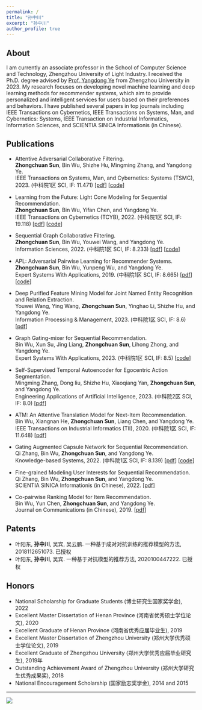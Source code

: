 ```yaml
---
permalink: /
title: "孙中川"
excerpt: "孙中川"
author_profile: true
---
```


About
---

I am currently an associate professor in the School of Computer Science and Technology, Zhengzhou University of Light Industry. I received the Ph.D. degree advised by [Prof. Yangdong Ye](http://www5.zzu.edu.cn/mlis/) from Zhengzhou University in 2023.
My research focuses on developing novel machine learning and deep learning methods for recommender systems, which aim to provide personalized and intelligent services for users based on their preferences and behaviors.
I have published several papers in top journals including IEEE Transactions on Cybernetics, IEEE Transactions on Systems, Man, and Cybernetics: Systems, IEEE Transaction on Industrial Informatics, Information Sciences, and SCIENTIA SINICA Informationis (in Chinese).

<!-- I am very passionate about my research and eager to learn new knowledge and skills. I hope to make original contributions to the field of recommender systems and artificial intelligence. I also enjoy collaborating with other researchers and practitioners from different backgrounds and domains. I am looking for opportunities to exchange ideas, share experiences and explore potential collaborations with peers around the world. -->

Publications
---

- Attentive Adversarial Collaborative Filtering.  
**Zhongchuan Sun**, Bin Wu, Shizhe Hu, Mingming Zhang, and Yangdong Ye.  
IEEE Transactions on Systems, Man, and Cybernetics: Systems (TSMC), 2023. (中科院1区 SCI, IF: 11.471)
\[[pdf](https://doi.org/10.1109/TSMC.2023.3241083)\]
\[[code](https://github.com/ZhongchuanSun/AACF)\]

- Learning from the Future: Light Cone Modeling for Sequential Recommendation.  
**Zhongchuan Sun**, Bin Wu, Yifan Chen, and Yangdong Ye.  
IEEE Transactions on Cybernetics (TCYB), 2022. (中科院1区 SCI, IF: 19.118)
\[[pdf](https://doi.org/10.1109/TCYB.2022.3222259)\]
\[[code](https://github.com/ZhongchuanSun/learning_from_the_future)\]

- Sequential Graph Collaborative Filtering.  
**Zhongchuan Sun**, Bin Wu, Youwei Wang, and Yangdong Ye.  
Information Sciences, 2022. (中科院1区 SCI, IF: 8.233)
\[[pdf](https://doi.org/10.1016/j.ins.2022.01.064)\]
\[[code](https://github.com/ZhongchuanSun/SGAT)\]

- APL: Adversarial Pairwise Learning for Recommender Systems.  
**Zhongchuan Sun**, Bin Wu, Yunpeng Wu, and Yangdong Ye.  
Expert Systems With Applications, 2019. (中科院1区 SCI, IF: 8.665)
\[[pdf](https://doi.org/10.1016/j.eswa.2018.10.024)\]
\[[code](https://github.com/ZhongchuanSun/APL)\]

- Deep Purified Feature Mining Model for Joint Named Entity Recognition and Relation Extraction.  
Youwei Wang, Ying Wang, **Zhongchuan Sun**, Yinghao Li, Shizhe Hu, and Yangdong Ye.  
Information Processing \& Management, 2023. (中科院1区 SCI, IF: 8.6)
\[[pdf](https://doi.org/10.1016/j.ipm.2023.103511)\]

- Graph Gating-mixer for Sequential Recommendation.  
Bin Wu, Xun Su, Jing Liang, **Zhongchuan Sun**, Lihong Zhong, and Yangdong Ye.  
Expert Systems With Applications, 2023. (中科院1区 SCI, IF: 8.5)
\[[code](https://github.com/wubinzzu/GMRec)\]

- Self-Supervised Temporal Autoencoder for Egocentric Action Segmentation.  
Mingming Zhang, Dong liu, Shizhe Hu, Xiaoqiang Yan, **Zhongchuan Sun**, and Yangdong Ye.  
Engineering Applications of Artificial Intelligence, 2023. (中科院2区 SCI, IF: 8.0)
\[[pdf](https://doi.org/10.1016/j.engappai.2023.107092)\]

- ATM: An Attentive Translation Model for Next-Item Recommendation.  
Bin Wu, Xiangnan He, **Zhongchuan Sun**, Liang Chen, and Yangdong Ye.  
IEEE Transactions on Industrial Informatics (TII), 2020. (中科院1区 SCI, IF: 11.648)
\[[pdf](https://doi.org/10.1109/TII.2019.2947174)\]

- Gating Augmented Capsule Network for Sequential Recommendation.  
Qi Zhang, Bin Wu, **Zhongchuan Sun**, and Yangdong Ye.  
Knowledge-based Systems, 2022. (中科院1区 SCI, IF: 8.139)
\[[pdf](https://doi.org/10.1016/j.knosys.2022.108817)\]
\[[code](https://github.com/ieqqzhang/GAC)\]

- Fine-grained Modeling User Interests for Sequential Recommendation.  
Qi Zhang, Bin Wu, **Zhongchuan Sun**, and Yangdong Ye.  
SCIENTIA SINICA Informationis (in Chinese), 2022.
\[[pdf](https://doi.org/10.1360/SSI-2021-0026)\]

- Co-pairwise Ranking Model for Item Recommendation.  
Bin Wu, Yun Chen, **Zhongchuan Sun**, and Yangdong Ye.  
Journal on Communications (in Chinese), 2019.
\[[pdf](https://doi.org/10.11959/j.issn.1000-436x.2019137)\]

Patents
---

- 叶阳东, **孙中川**, 吴宾, 吴云鹏. 一种基于成对对抗训练的推荐模型的方法, 2018112651073. 已授权
- 叶阳东, **孙中川**, 吴宾. 一种基于对抗模型的推荐方法, 2020100447222. 已授权

Honors
---

- National Scholarship for Graduate Students (博士研究生国家奖学金), 2022
- Excellent Master Dissertation of Henan Province (河南省优秀硕士学位论文), 2020
- Excellent Graduate of Henan Province (河南省优秀应届毕业生), 2019
- Excellent Master Dissertation of Zhengzhou University (郑州大学优秀硕士学位论文), 2019
- Excellent Graduate of Zhengzhou University (郑州大学优秀应届毕业研究生), 2019年
- Outstanding Achievement Award of Zhengzhou University (郑州大学研究生优秀成果奖), 2018
- National Encouragement Scholarship (国家励志奖学金), 2014 and 2015

---
<div id="clustrmaps-widget"></div> <a href="https://clustrmaps.com/site/1buh7" title="Visit tracker"><img src="//clustrmaps.com/map_v2.png?cl=ffffff&w=300&t=n&d=fSgq-ziADwd32fi1q6a6NwGp52PyfiZ1OxjNYfSR7dY"></a>

